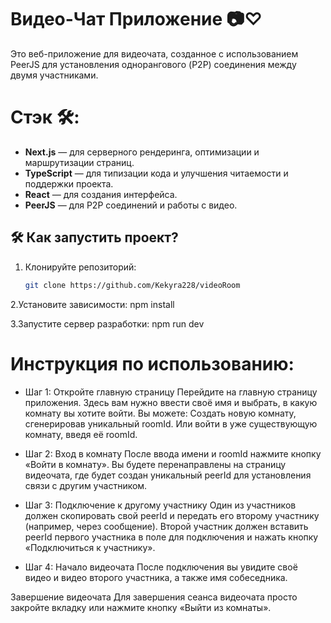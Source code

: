 # Видео-Чат Приложение 📷♡

Это веб-приложение для видеочата, созданное с использованием PeerJS для установления однорангового (P2P) соединения между двумя участниками.

# Стэк 🛠️:

- **Next.js** — для серверного рендеринга, оптимизации и маршрутизации страниц.
- **TypeScript** — для типизации кода и улучшения читаемости и поддержки проекта.
- **React** — для создания интерфейса.
- **PeerJS** — для P2P соединений и работы с видео.

## 🛠 Как запустить проект?

1. Клонируйте репозиторий:

   ```bash
   git clone https://github.com/Kekyra228/videoRoom

   ```

2.Установите зависимости:
npm install

3.Запустите сервер разработки:
npm run dev

# Инструкция по использованию:

- Шаг 1: Откройте главную страницу
  Перейдите на главную страницу приложения. Здесь вам нужно ввести своё имя и выбрать, в какую комнату вы хотите войти. Вы можете:
  Создать новую комнату, сгенерировав уникальный roomId.
  Или войти в уже существующую комнату, введя её roomId.

- Шаг 2: Вход в комнату
  После ввода имени и roomId нажмите кнопку «Войти в комнату». Вы будете перенаправлены на страницу видеочата, где будет создан уникальный peerId для установления связи с другим участником.

- Шаг 3: Подключение к другому участнику
  Один из участников должен скопировать свой peerId и передать его второму участнику (например, через сообщение).
  Второй участник должен вставить peerId первого участника в поле для подключения и нажать кнопку «Подключиться к участнику».

- Шаг 4: Начало видеочата
  После подключения вы увидите своё видео и видео второго участника, а также имя собеседника.

Завершение видеочата
Для завершения сеанса видеочата просто закройте вкладку или нажмите кнопку «Выйти из комнаты».
